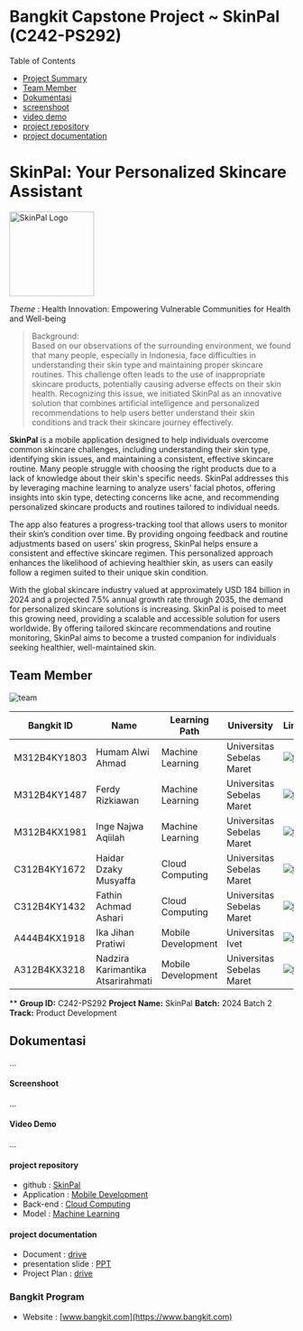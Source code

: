 # Bangkit Capstone Project ~ SkinPal (C242-PS292)


Table of Contents
- [Project Summary](#skinpal-your-personalized-skincare-assistant)
- [Team Member](#team-member)
- [Dokumentasi](#dokumentasi)
- [screenshoot](#screenshoot)
- [video demo](#video-demo)
- [project repository](#project-repository)
- [project documentation](#project-documentation)

# SkinPal: Your Personalized Skincare Assistant
<img src="https://ik.imagekit.io/humamalwi/SkinPal.png?updatedAt=1733293829616" alt="SkinPal Logo" width="150" height="150">


*Theme*             : Health Innovation: Empowering Vulnerable Communities for Health and Well-being


> Background:  
> Based on our observations of the surrounding environment, we found that many people, especially in Indonesia, face difficulties in understanding their skin type and maintaining proper skincare routines.  This challenge often leads to the use of inappropriate skincare products, potentially causing adverse effects on their skin health. Recognizing this issue, we initiated SkinPal as an innovative solution that combines artificial intelligence and personalized recommendations to help users better understand their skin conditions and track their skincare journey effectively.


**SkinPal** is a mobile application designed to help individuals overcome common skincare challenges, including understanding their skin type, identifying skin issues, and maintaining a consistent, effective skincare routine. Many people struggle with choosing the right products due to a lack of knowledge about their skin's specific needs. SkinPal addresses this by leveraging machine learning to analyze users' facial photos, offering insights into skin type, detecting concerns like acne, and recommending personalized skincare products and routines tailored to individual needs.

The app also features a progress-tracking tool that allows users to monitor their skin’s condition over time. By providing ongoing feedback and routine adjustments based on users' skin progress, SkinPal helps ensure a consistent and effective skincare regimen. This personalized approach enhances the likelihood of achieving healthier skin, as users can easily follow a regimen suited to their unique skin condition.

With the global skincare industry valued at approximately USD 184 billion in 2024 and a projected 7.5% annual growth rate through 2035, the demand for personalized skincare solutions is increasing. SkinPal is poised to meet this growing need, providing a scalable and accessible solution for users worldwide. By offering tailored skincare recommendations and routine monitoring, SkinPal aims to become a trusted companion for individuals seeking healthier, well-maintained skin.


## Team Member
![team](https://ik.imagekit.io/humamalwi/Introduction%20(2).png?updatedAt=1733996020641)

| Bangkit ID | Name | Learning Path | University |LinkedIn |
| ---      | ---       | ---       | ---       | ---       |
| M312B4KY1803 | Humam Alwi Ahmad | Machine Learning| Universitas Sebelas Maret | [![text](https://img.shields.io/badge/LinkedIn-0077B5?style=for-the-badge&logo=linkedin&logoColor=white)](https://www.linkedin.com/in/humam-alwi-ahmad-46a440311) |
| M312B4KY1487 | Ferdy Rizkiawan | Machine Learning|	Universitas Sebelas Maret  | [![text](https://img.shields.io/badge/LinkedIn-0077B5?style=for-the-badge&logo=linkedin&logoColor=white)](https://www.linkedin.com/in/ferdyrizkiawan) |
| M312B4KX1981 | Inge Najwa Aqiilah | Machine Learning| Universitas Sebelas Maret| [![text](https://img.shields.io/badge/LinkedIn-0077B5?style=for-the-badge&logo=linkedin&logoColor=white)](https://www.linkedin.com/in/inge-najwa-aqiilah-226667310) |
| C312B4KY1672 | Haidar Dzaky Musyaffa  | Cloud Computing| Universitas Sebelas Maret | [![text](https://img.shields.io/badge/LinkedIn-0077B5?style=for-the-badge&logo=linkedin&logoColor=white)](https://www.linkedin.com/in/haidar-dzaky-musyaffa-6aa688269) |
| C312B4KY1432 | Fathin Achmad Ashari| Cloud Computing | Universitas Sebelas Maret | [![text](https://img.shields.io/badge/LinkedIn-0077B5?style=for-the-badge&logo=linkedin&logoColor=white)](https://www.linkedin.com/in/fathin-achmad-ashari) |
| A444B4KX1918 | Ika Jihan Pratiwi | Mobile Development | 	Universitas Ivet  | [![text](https://img.shields.io/badge/LinkedIn-0077B5?style=for-the-badge&logo=linkedin&logoColor=white)](https://www.linkedin.com/in/ikajihanpratiwi) |
| A312B4KX3218 | Nadzira Karimantika Atsarirahmati |  Mobile Development | Universitas Sebelas Maret | [![text](https://img.shields.io/badge/LinkedIn-0077B5?style=for-the-badge&logo=linkedin&logoColor=white)](https://www.linkedin.com/in/nadzira-karimantika-atsarirahmati-211b62271) |


**
**Group ID:** C242-PS292
**Project Name:** SkinPal
**Batch:** 2024 Batch 2
**Track:** Product Development

## Dokumentasi
...
#### Screenshoot
...
#### Video Demo
...
#### project repository
- github : [SkinPal](https://github.com/SkinPal)
- Application : [Mobile Development](https://github.com/SkinPal/MD-App-Development)
- Back-end : [Cloud Computing](https://github.com/SkinPal/CC-API-Development)
- Model : [Machine Learning](https://github.com/SkinPal/ML-Model-Development)


#### project documentation
- Document : [drive](https://drive.google.com/drive/folders/0AMRPzMsWPYE-Uk9PVA)
- presentation slide : [PPT](https://drive.google.com/drive/folders/0AMRPzMsWPYE-Uk9PVA)
- Project Plan : [drive](https://drive.google.com/drive/folders/0AMRPzMsWPYE-Uk9PVA)

### Bangkit Program
- Website : [www.bangkit.com](https://www.bangkit.com)

